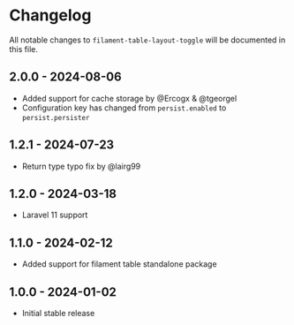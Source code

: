 # Changelog

All notable changes to `filament-table-layout-toggle` will be documented in this file.

## 2.0.0 - 2024-08-06

- Added support for cache storage by @Ercogx & @tgeorgel
- Configuration key has changed from `persist.enabled` to `persist.persister`

## 1.2.1 - 2024-07-23

- Return type typo fix by @lairg99

## 1.2.0 - 2024-03-18

- Laravel 11 support

## 1.1.0 - 2024-02-12

- Added support for filament table standalone package

## 1.0.0 - 2024-01-02

- Initial stable release
